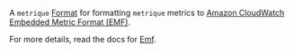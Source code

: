 A `metrique` [Format] for formatting `metrique` metrics to
[Amazon CloudWatch Embedded Metric Format (EMF)][emf-docs].

For more details, read the docs for [Emf].

[emf-docs]: https://docs.aws.amazon.com/AmazonCloudWatch/latest/monitoring/CloudWatch_Embedded_Metric_Format_Specification.html
[Format]: https://docs.rs/metrique-writer/0.1/metrique_writer/format/trait.Format.html
[Emf]: crate::Emf
